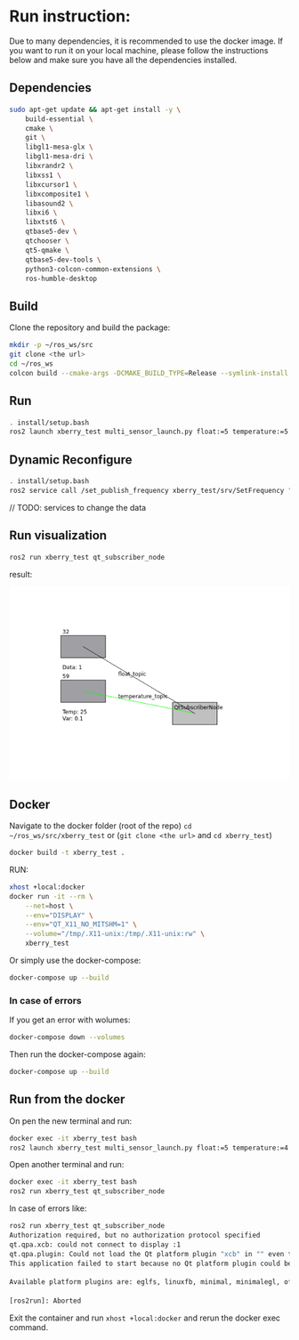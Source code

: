 # Run instruction: 

Due to many dependencies, it is recommended to use the docker image. If you want to run it on your local machine, please follow the instructions below and make sure you have all the dependencies installed.

## Dependencies

```bash
sudo apt-get update && apt-get install -y \
    build-essential \
    cmake \
    git \
    libgl1-mesa-glx \
    libgl1-mesa-dri \
    libxrandr2 \
    libxss1 \
    libxcursor1 \
    libxcomposite1 \
    libasound2 \
    libxi6 \
    libxtst6 \
    qtbase5-dev \
    qtchooser \
    qt5-qmake \
    qtbase5-dev-tools \
    python3-colcon-common-extensions \
    ros-humble-desktop 
```

## Build

Clone the repository and build the package:

```bash
mkdir -p ~/ros_ws/src
git clone <the url> 
cd ~/ros_ws
colcon build --cmake-args -DCMAKE_BUILD_TYPE=Release --symlink-install
```

## Run

```bash
. install/setup.bash
ros2 launch xberry_test multi_sensor_launch.py float:=5 temperature:=5
```


## Dynamic Reconfigure

```bash
. install/setup.bash
ros2 service call /set_publish_frequency xberry_test/srv/SetFrequency "{frequency: 2.0}"  # this will set all the publishers the frequency to 2.0
```

// TODO: services to change the data

## Run visualization

```bash
ros2 run xberry_test qt_subscriber_node
```

result:

![visualization](./imgs/visualization.png)


## Docker

Navigate to the docker folder (root of the repo) `cd ~/ros_ws/src/xberry_test` or (`git clone <the url>` and `cd xberry_test`)

```bash
docker build -t xberry_test .
```

RUN:
    
```bash
xhost +local:docker
docker run -it --rm \
    --net=host \
    --env="DISPLAY" \
    --env="QT_X11_NO_MITSHM=1" \
    --volume="/tmp/.X11-unix:/tmp/.X11-unix:rw" \
    xberry_test
```

Or simply use the docker-compose:

```bash
docker-compose up --build
```

### In case of errors

If you get an error with wolumes: 

```bash
docker-compose down --volumes
```

Then run the docker-compose again:

```bash
docker-compose up --build
```
## Run from the docker

On pen the new terminal and run: 

```bash
docker exec -it xberry_test bash
ros2 launch xberry_test multi_sensor_launch.py float:=5 temperature:=4
```

Open another terminal and run:

```bash
docker exec -it xberry_test bash
ros2 run xberry_test qt_subscriber_node
```

In case of errors like: 

```bash
ros2 run xberry_test qt_subscriber_node
Authorization required, but no authorization protocol specified
qt.qpa.xcb: could not connect to display :1
qt.qpa.plugin: Could not load the Qt platform plugin "xcb" in "" even though it was found.
This application failed to start because no Qt platform plugin could be initialized. Reinstalling the application may fix this problem.

Available platform plugins are: eglfs, linuxfb, minimal, minimalegl, offscreen, vnc, xcb.

[ros2run]: Aborted
```

Exit the container and run `xhost +local:docker` and rerun the docker exec command.

